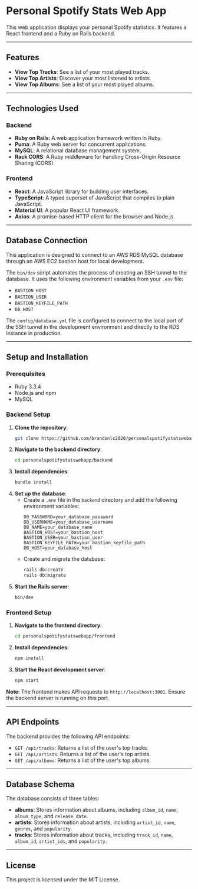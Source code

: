 # Personal Spotify Stats Web App

This web application displays your personal Spotify statistics. It features a React frontend and a Ruby on Rails backend.

-----

## Features

  * **View Top Tracks**: See a list of your most played tracks.
  * **View Top Artists**: Discover your most listened to artists.
  * **View Top Albums**: See a list of your most played albums.

-----

## Technologies Used

### Backend

  * **Ruby on Rails**: A web application framework written in Ruby.
  * **Puma**: A Ruby web server for concurrent applications.
  * **MySQL**: A relational database management system.
  * **Rack CORS**: A Ruby middleware for handling Cross-Origin Resource Sharing (CORS).

### Frontend

  * **React**: A JavaScript library for building user interfaces.
  * **TypeScript**: A typed superset of JavaScript that compiles to plain JavaScript.
  * **Material UI**: A popular React UI framework.
  * **Axios**: A promise-based HTTP client for the browser and Node.js.

-----

## Database Connection

This application is designed to connect to an AWS RDS MySQL database through an AWS EC2 bastion host for local development.

The `bin/dev` script automates the process of creating an SSH tunnel to the database. It uses the following environment variables from your `.env` file:

  * `BASTION_HOST`
  * `BASTION_USER`
  * `BASTION_KEYFILE_PATH`
  * `DB_HOST`

The `config/database.yml` file is configured to connect to the local port of the SSH tunnel in the development environment and directly to the RDS instance in production.

-----

## Setup and Installation

### Prerequisites

  * Ruby 3.3.4
  * Node.js and npm
  * MySQL

### Backend Setup

1.  **Clone the repository**:
    ```bash
    git clone https://github.com/brandonlc2020/personalspotifystatswebapp.git
    ```
2.  **Navigate to the backend directory**:
    ```bash
    cd personalspotifystatswebapp/backend
    ```
3.  **Install dependencies**:
    ```bash
    bundle install
    ```
4.  **Set up the database**:
      * Create a `.env` file in the `backend` directory and add the following environment variables:
        ```
        DB_PASSWORD=your_database_password
        DB_USERNAME=your_database_username
        DB_NAME=your_database_name
        BASTION_HOST=your_bastion_host
        BASTION_USER=your_bastion_user
        BASTION_KEYFILE_PATH=your_bastion_keyfile_path
        DB_HOST=your_database_host
        ```
      * Create and migrate the database:
        ```bash
        rails db:create
        rails db:migrate
        ```
5.  **Start the Rails server**:
    ```bash
    bin/dev
    ```

### Frontend Setup

1.  **Navigate to the frontend directory**:
    ```bash
    cd personalspotifystatswebapp/frontend
    ```
2.  **Install dependencies**:
    ```bash
    npm install
    ```
3.  **Start the React development server**:
    ```bash
    npm start
    ```

**Note**: The frontend makes API requests to `http://localhost:3001`. Ensure the backend server is running on this port.

-----

## API Endpoints

The backend provides the following API endpoints:

  * `GET /api/tracks`: Returns a list of the user's top tracks.
  * `GET /api/artists`: Returns a list of the user's top artists.
  * `GET /api/albums`: Returns a list of the user's top albums.

-----

## Database Schema

The database consists of three tables:

  * **albums**: Stores information about albums, including `album_id`, `name`, `album_type`, and `release_date`.
  * **artists**: Stores information about artists, including `artist_id`, `name`, `genres`, and `popularity`.
  * **tracks**: Stores information about tracks, including `track_id`, `name`, `album_id`, `artist_ids`, and `popularity`.

-----

## License

This project is licensed under the MIT License.
